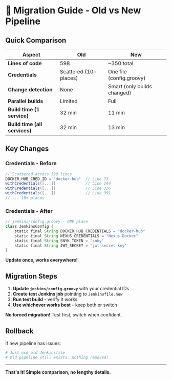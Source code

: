 # 🔄 Migration Guide - Old vs New Pipeline

## Quick Comparison

| Aspect | Old | New |
|--------|-----|-----|
| **Lines of code** | 598 | ~350 total |
| **Credentials** | Scattered (10+ places) | One file (config.groovy) |
| **Change detection** | None | Smart (only builds changed) |
| **Parallel builds** | Limited | Full |
| **Build time (1 service)** | 32 min | 11 min |
| **Build time (all services)** | 32 min | 13 min |

## Key Changes

### Credentials - Before
```groovy
// Scattered across 598 lines
DOCKER_HUB_CRED_ID = "docker-hub"  // Line 73
withCredentials([...])             // Line 244
withCredentials([...])             // Line 336
withCredentials([...])             // Line 391
// ... 10+ places
```

### Credentials - After
```groovy
// jenkins/config.groovy - ONE place
class JenkinsConfig {
    static final String DOCKER_HUB_CREDENTIALS = "docker-hub"
    static final String NEXUS_CREDENTIALS = "Nexus-Docker"
    static final String SNYK_TOKEN = "snky"
    static final String JWT_SECRET = "jwt-secret-key"
}
```
**Update once, works everywhere!**

## Migration Steps

1. **Update `jenkins/config.groovy`** with your credential IDs
2. **Create test Jenkins job** pointing to `Jenkinsfile.new`
3. **Run test build** - verify it works
4. **Use whichever works best** - keep both or switch

**No forced migration!** Test first, switch when confident.

## Rollback

If new pipeline has issues:
```bash
# Just use old Jenkinsfile
# Old pipeline still exists, nothing removed!
```

---

**That's it! Simple comparison, no lengthy details.**
